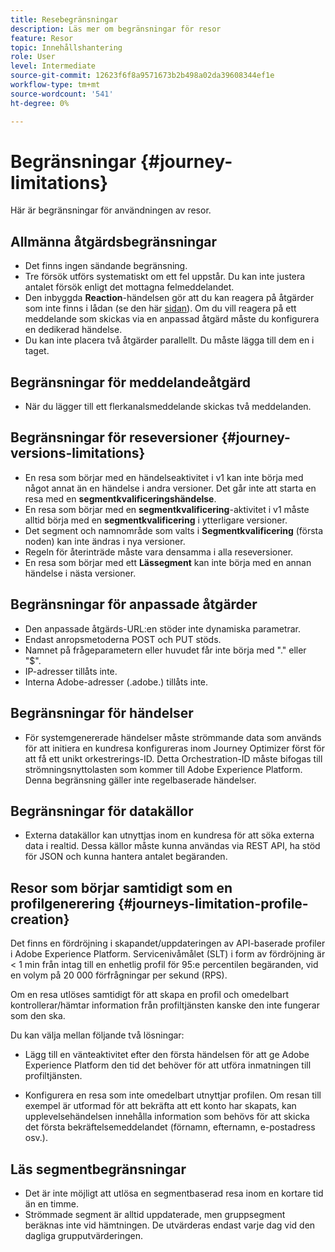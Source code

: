 ```yaml
---
title: Resebegränsningar
description: Läs mer om begränsningar för resor
feature: Resor
topic: Innehållshantering
role: User
level: Intermediate
source-git-commit: 12623f6f8a9571673b2b498a02da39608344ef1e
workflow-type: tm+mt
source-wordcount: '541'
ht-degree: 0%

---
```


# Begränsningar {#journey-limitations}

Här är begränsningar för användningen av resor.

## Allmänna åtgärdsbegränsningar

* Det finns ingen sändande begränsning. 
* Tre försök utförs systematiskt om ett fel uppstår. Du kan inte justera antalet försök enligt det mottagna felmeddelandet. 
* Den inbyggda **Reaction**-händelsen gör att du kan reagera på åtgärder som inte finns i lådan (se den här [sidan](../building-journeys/reaction-events.md)). Om du vill reagera på ett meddelande som skickas via en anpassad åtgärd måste du konfigurera en dedikerad händelse. 
* Du kan inte placera två åtgärder parallellt. Du måste lägga till dem en i taget.

## Begränsningar för meddelandeåtgärd

* När du lägger till ett flerkanalsmeddelande skickas två meddelanden.

## Begränsningar för reseversioner {#journey-versions-limitations}

* En resa som börjar med en händelseaktivitet i v1 kan inte börja med något annat än en händelse i andra versioner. Det går inte att starta en resa med en **segmentkvalificeringshändelse**.
* En resa som börjar med en **segmentkvalificering**-aktivitet i v1 måste alltid börja med en **segmentkvalificering** i ytterligare versioner.
* Det segment och namnområde som valts i **Segmentkvalificering** (första noden) kan inte ändras i nya versioner.
* Regeln för återinträde måste vara densamma i alla reseversioner.
* En resa som börjar med ett **Lässegment** kan inte börja med en annan händelse i nästa versioner.
 

## Begränsningar för anpassade åtgärder

* Den anpassade åtgärds-URL:en stöder inte dynamiska parametrar. 
* Endast anropsmetoderna POST och PUT stöds. 
* Namnet på frågeparametern eller huvudet får inte börja med &quot;.&quot; eller &quot;$&quot;. 
* IP-adresser tillåts inte. 
* Interna Adobe-adresser (.adobe.) tillåts inte.
 

## Begränsningar för händelser

* För systemgenererade händelser måste strömmande data som används för att initiera en kundresa konfigureras inom Journey Optimizer först för att få ett unikt orkestrerings-ID. Detta Orchestration-ID måste bifogas till strömningsnyttolasten som kommer till Adobe Experience Platform. Denna begränsning gäller inte regelbaserade händelser.
 

## Begränsningar för datakällor

* Externa datakällor kan utnyttjas inom en kundresa för att söka externa data i realtid. Dessa källor måste kunna användas via REST API, ha stöd för JSON och kunna hantera antalet begäranden.

## Resor som börjar samtidigt som en profilgenerering {#journeys-limitation-profile-creation}

Det finns en fördröjning i skapandet/uppdateringen av API-baserade profiler i Adobe Experience Platform. Servicenivåmålet (SLT) i form av fördröjning är &lt; 1 min från intag till en enhetlig profil för 95:e percentilen begäranden, vid en volym på 20 000 förfrågningar per sekund (RPS).

Om en resa utlöses samtidigt för att skapa en profil och omedelbart kontrollerar/hämtar information från profiltjänsten kanske den inte fungerar som den ska.

Du kan välja mellan följande två lösningar:

* Lägg till en vänteaktivitet efter den första händelsen för att ge Adobe Experience Platform den tid det behöver för att utföra inmatningen till profiltjänsten.

* Konfigurera en resa som inte omedelbart utnyttjar profilen. Om resan till exempel är utformad för att bekräfta att ett konto har skapats, kan upplevelsehändelsen innehålla information som behövs för att skicka det första bekräftelsemeddelandet (förnamn, efternamn, e-postadress osv.).

## Läs segmentbegränsningar

* Det är inte möjligt att utlösa en segmentbaserad resa inom en kortare tid än en timme.
* Strömmade segment är alltid uppdaterade, men gruppsegment beräknas inte vid hämtningen. De utvärderas endast varje dag vid den dagliga grupputvärderingen.
